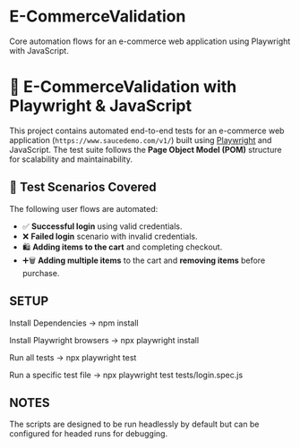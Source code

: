 # E-CommerceValidation
Core automation flows for an e-commerce web application using Playwright with JavaScript. 

# 🛒 E-CommerceValidation with Playwright & JavaScript

This project contains automated end-to-end tests for an e-commerce web application (`https://www.saucedemo.com/v1/`) built using [Playwright](https://playwright.dev/) and JavaScript. The test suite follows the **Page Object Model (POM)** structure for scalability and maintainability.

## 📌 Test Scenarios Covered

The following user flows are automated:

- ✅ **Successful login** using valid credentials.
- ❌ **Failed login** scenario with invalid credentials.
- 🛍️ **Adding items to the cart** and completing checkout.
- ➕🗑️ **Adding multiple items** to the cart and **removing items** before purchase.


## SETUP

Install Dependencies -> 
npm install

Install Playwright browsers ->
npx playwright install

Run all tests -> 
npx playwright test

Run a specific test file -> 
npx playwright test tests/login.spec.js

## NOTES

The scripts are designed to be run headlessly by default but can be configured for headed runs for debugging.
